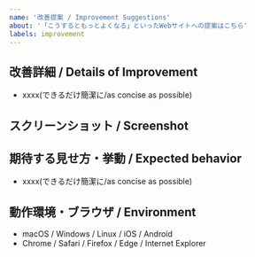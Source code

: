 ```yaml
---
name: '改善提案 / Improvement Suggestions'
about: '「こうするともっとよくなる」といったWebサイトへの提案はこちら'
labels: improvement
---
```


## 改善詳細 / Details of Improvement

- xxxx(できるだけ簡潔に/as concise as possible)

## スクリーンショット / Screenshot

<!-- バグであればdeveloper toolからコンソールも合わせて添付 -->
<!-- If it's a bug, attach a screenshot of the developer tool console -->

## 期待する見せ方・挙動 / Expected behavior

- xxxx(できるだけ簡潔に/as concise as possible)

## 動作環境・ブラウザ / Environment

- macOS / Windows / Linux / iOS / Android
- Chrome / Safari / Firefox / Edge / Internet Explorer
